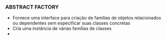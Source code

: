 ### ABSTRACT FACTORY ### 
* Fornece uma interface para criação de famílias de objetos relacionados ou dependentes sem
especificar suas classes concretas 
* Cria uma instância de várias famílias de classes 
* 